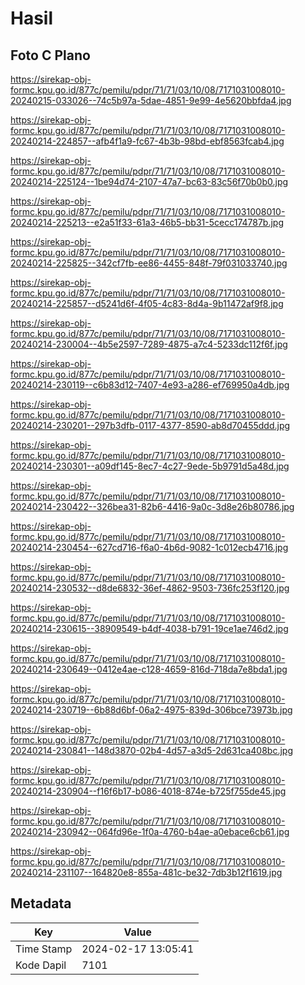 # Hasil

## Foto C Plano

https://sirekap-obj-formc.kpu.go.id/877c/pemilu/pdpr/71/71/03/10/08/7171031008010-20240215-033026--74c5b97a-5dae-4851-9e99-4e5620bbfda4.jpg

https://sirekap-obj-formc.kpu.go.id/877c/pemilu/pdpr/71/71/03/10/08/7171031008010-20240214-224857--afb4f1a9-fc67-4b3b-98bd-ebf8563fcab4.jpg

https://sirekap-obj-formc.kpu.go.id/877c/pemilu/pdpr/71/71/03/10/08/7171031008010-20240214-225124--1be94d74-2107-47a7-bc63-83c56f70b0b0.jpg

https://sirekap-obj-formc.kpu.go.id/877c/pemilu/pdpr/71/71/03/10/08/7171031008010-20240214-225213--e2a51f33-61a3-46b5-bb31-5cecc174787b.jpg

https://sirekap-obj-formc.kpu.go.id/877c/pemilu/pdpr/71/71/03/10/08/7171031008010-20240214-225825--342cf7fb-ee86-4455-848f-79f031033740.jpg

https://sirekap-obj-formc.kpu.go.id/877c/pemilu/pdpr/71/71/03/10/08/7171031008010-20240214-225857--d5241d6f-4f05-4c83-8d4a-9b11472af9f8.jpg

https://sirekap-obj-formc.kpu.go.id/877c/pemilu/pdpr/71/71/03/10/08/7171031008010-20240214-230004--4b5e2597-7289-4875-a7c4-5233dc112f6f.jpg

https://sirekap-obj-formc.kpu.go.id/877c/pemilu/pdpr/71/71/03/10/08/7171031008010-20240214-230119--c6b83d12-7407-4e93-a286-ef769950a4db.jpg

https://sirekap-obj-formc.kpu.go.id/877c/pemilu/pdpr/71/71/03/10/08/7171031008010-20240214-230201--297b3dfb-0117-4377-8590-ab8d70455ddd.jpg

https://sirekap-obj-formc.kpu.go.id/877c/pemilu/pdpr/71/71/03/10/08/7171031008010-20240214-230301--a09df145-8ec7-4c27-9ede-5b9791d5a48d.jpg

https://sirekap-obj-formc.kpu.go.id/877c/pemilu/pdpr/71/71/03/10/08/7171031008010-20240214-230422--326bea31-82b6-4416-9a0c-3d8e26b80786.jpg

https://sirekap-obj-formc.kpu.go.id/877c/pemilu/pdpr/71/71/03/10/08/7171031008010-20240214-230454--627cd716-f6a0-4b6d-9082-1c012ecb4716.jpg

https://sirekap-obj-formc.kpu.go.id/877c/pemilu/pdpr/71/71/03/10/08/7171031008010-20240214-230532--d8de6832-36ef-4862-9503-736fc253f120.jpg

https://sirekap-obj-formc.kpu.go.id/877c/pemilu/pdpr/71/71/03/10/08/7171031008010-20240214-230615--38909549-b4df-4038-b791-19ce1ae746d2.jpg

https://sirekap-obj-formc.kpu.go.id/877c/pemilu/pdpr/71/71/03/10/08/7171031008010-20240214-230649--0412e4ae-c128-4659-816d-718da7e8bda1.jpg

https://sirekap-obj-formc.kpu.go.id/877c/pemilu/pdpr/71/71/03/10/08/7171031008010-20240214-230719--6b88d6bf-06a2-4975-839d-306bce73973b.jpg

https://sirekap-obj-formc.kpu.go.id/877c/pemilu/pdpr/71/71/03/10/08/7171031008010-20240214-230841--148d3870-02b4-4d57-a3d5-2d631ca408bc.jpg

https://sirekap-obj-formc.kpu.go.id/877c/pemilu/pdpr/71/71/03/10/08/7171031008010-20240214-230904--f16f6b17-b086-4018-874e-b725f755de45.jpg

https://sirekap-obj-formc.kpu.go.id/877c/pemilu/pdpr/71/71/03/10/08/7171031008010-20240214-230942--064fd96e-1f0a-4760-b4ae-a0ebace6cb61.jpg

https://sirekap-obj-formc.kpu.go.id/877c/pemilu/pdpr/71/71/03/10/08/7171031008010-20240214-231107--164820e8-855a-481c-be32-7db3b12f1619.jpg


## Metadata

| Key        | Value               |
| ---------- | ------------------- |
| Time Stamp | 2024-02-17 13:05:41 |
| Kode Dapil | 7101                |



